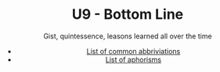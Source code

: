 <h1 align="center"><strong>U9 - Bottom Line</strong></h1>
  
<div align="center">Gist, quintessence, leasons learned all over the time</small>


- [List of common abbriviations](/abbriviations.json)
- [List of aphorisms](/aphorisms.json)
